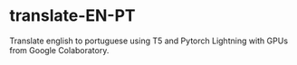 # translate-EN-PT
Translate english to portuguese using T5 and Pytorch Lightning with GPUs from Google Colaboratory.
